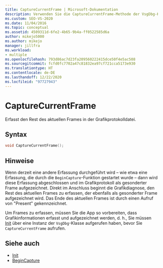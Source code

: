 ```yaml
---
title: CaptureCurrentFrame | Microsoft-Dokumentation
description: Verwenden Sie die CaptureCurrentFrame-Methode der VsgDbg-Klasse, um den Rest des aktuellen Frames in der Grafikprotokolldatei zu erfassen.
ms.custom: SEO-VS-2020
ms.date: 11/04/2016
ms.topic: conceptual
ms.assetid: 4509311d-6fe2-4b65-9b4a-ff0522585d6a
author: mikejo5000
ms.author: mikejo
manager: jillfra
ms.workload:
- multiple
ms.openlocfilehash: 793d86ac7d23fa209560222415dce50f4e5ac508
ms.sourcegitcommit: fcfd0fc7702a47c81832ea97cf721cca5173e930
ms.translationtype: HT
ms.contentlocale: de-DE
ms.lasthandoff: 12/22/2020
ms.locfileid: "97727943"
---
```

# <a name="capturecurrentframe"></a>CaptureCurrentFrame
Erfasst den Rest des aktuellen Frames in der Grafikprotokolldatei.

## <a name="syntax"></a>Syntax

```C++
void CaptureCurrentFrame();
```

## <a name="remarks"></a>Hinweise
 Wenn derzeit eine andere Erfassung durchgeführt wird – wie etwa eine Erfassung, die durch die `BeginCapture`-Funktion gestartet wurde – dann wird diese Erfassung abgeschlossen und im Grafikprotokoll als gesonderter Frame aufgezeichnet. Direkt im Anschluss beginnt die Grafikdiagnose, den Rest des aktuellen Frames zu erfassen, der ebenfalls als gesonderter Frame aufgezeichnet wird. Das Ende des aktuellen Frames ist durch einen Aufruf von "Present" gekennzeichnet.

 Um Frames zu erfassen, müssen Sie die App so vorbereiten, dass Grafikinformationen erfasst und aufgezeichnet werden, d. h., Sie müssen [Init](init.md) über eine Instanz der `VsgDbg`-Klasse aufgerufen haben, bevor Sie `CaptureCurrentFrame` aufrufen.

## <a name="see-also"></a>Siehe auch
- [Init](init.md)
- [BeginCapture](begincapture.md)